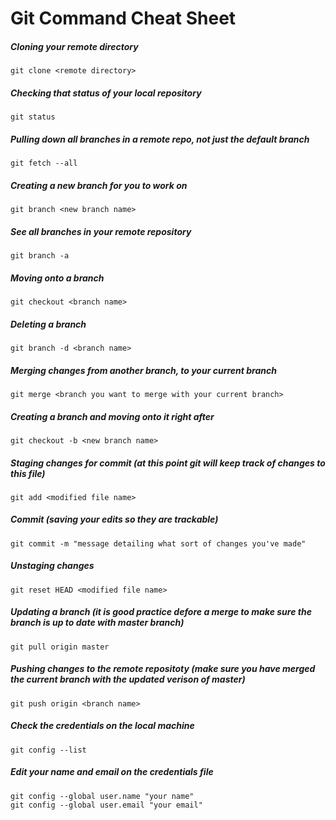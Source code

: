 # Git Command Cheat Sheet

##### Cloning your remote directory
    git clone <remote directory>

##### Checking that status of your local repository
    git status

##### Pulling down all branches in a remote repo, not just the default branch
    git fetch --all

##### Creating a new branch for you to work on
    git branch <new branch name>

##### See all branches in your remote repository
    git branch -a

##### Moving onto a branch
    git checkout <branch name>

##### Deleting a branch
    git branch -d <branch name>

##### Merging changes from another branch, to your current branch
    git merge <branch you want to merge with your current branch>

##### Creating a branch and moving onto it right after
    git checkout -b <new branch name>

##### Staging changes for commit (at this point git will keep track of changes to this file)
    git add <modified file name>

##### Commit (saving your edits so they are trackable)
    git commit -m "message detailing what sort of changes you've made"

##### Unstaging changes 
    git reset HEAD <modified file name>

##### Updating a branch (it is good practice defore a merge to make sure the branch is up to date with master branch)
    git pull origin master 

##### Pushing changes to the remote repositoty (make sure you have merged the current branch with the updated verison of master)
    git push origin <branch name>

##### Check the credentials on the local machine 
    git config --list

##### Edit your name and email on the credentials file
    git config --global user.name "your name"
    git config --global user.email "your email"

